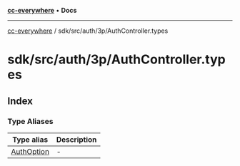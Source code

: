 [**cc-everywhere**](../../../../../index.md) • **Docs**

***

[cc-everywhere](../../../../../index.md) / sdk/src/auth/3p/AuthController.types

# sdk/src/auth/3p/AuthController.types

## Index

### Type Aliases

| Type alias | Description |
| ------ | ------ |
| [AuthOption](type-aliases/AuthOption.md) | - |
